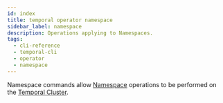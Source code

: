 ```yaml
---
id: index
title: temporal operator namespace
sidebar_label: namespace
description: Operations applying to Namespaces.
tags:
  - cli-reference
  - temporal-cli
  - operator
  - namespace
---
```


Namespace commands allow [Namespace](/concepts/what-is-a-namespace) operations to be performed on the [Temporal Cluster](/concepts/what-is-a-temporal-cluster).
